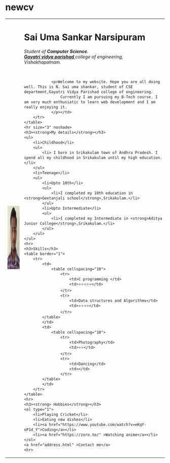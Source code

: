 # newcv
<!DOCTYPE html>
<html lang="en">
<head>
    <meta charset="UTF-8">
    <meta name="viewport" content="width=device-width, initial-scale=2.0">
    <title>MY WEBSITE</title>
</head>
<body>
    <table cellspacing="20">
        <tr>
            <td><img src="WhatsApp Image 2022-12-03 at 9.55.26 PM.jpeg" alt="Sai uma sankar profile pic" width="200" height="200"></td>
            <td><h1>Sai Uma Sankar Narsipuram</h1>
                <p><i>Student of <strong>Computer Science</strong>.</i><br>
                 <em><strong><a href="https://gvpce.ac.in/" >Gayatri vidya parishad </a></strong>college of engineering,</em><br>
                <em>Vishakhapatnam.</em><br></p><br>
                
                <p>Welcome to my website. Hope you are all doing well. This is N. Sai uma shankar, student of CSE department,Gayatri Vidya Parishad college of engineering.
                    Currently I am pursuing my B-Tech course. I am very much enthusiatic to learn web development and I am really enjoying it.
                </p></td>
        </tr>
    </table>
    <hr size="3" noshade>
    <h3><strong>My details</strong></h3>
    <ul>
        <li>Childhood</li>
        <ul>
            <li> I born in Srikakulam town of Andhra Pradesh. I spend all my childhood in Srikakulam until my high education.</li>
        </ul>
        <li>Teenage</li>
        <ul>
            <li>Upto 10th</li>
            <ul>
                <li>I completed my 10th education in <strong>Geetanjali school</strong>,Srikakulam.</li>
            </ul>
            <li>Upto Intermediate</li>
            <ul>
                <li>I completed my Intermediate in <strong>Aditya Junior College</strong>,Srikakulam.</li>
            </ul>
        </ul>
    </ul>
    <hr>
    <h3>Skills</h3>
    <table border="1">
        <tr>
            <td>
                <table cellspacing="10">
                    <tr>
                        <td>C programming </td>
                        <td>⭐⭐⭐⭐⭐</td>
                    </tr>
                    <tr>
                        <td>Data structures and Algorithms</td>
                        <td>⭐⭐⭐⭐</td>
                    </tr>
            </table>
            </td>
            <td>
                <table cellspacing="10">
                    <tr>
                        <td>Photography</td>
                        <td>⭐⭐</td>
                    </tr>
                    <tr>
                        <td>Dancing</td>
                        <td></td>
                    </tr>
            </table>
            </td>
        </tr>
    </table>
    <hr>
    <h3><strong> Hobbies</strong></h3>
    <ol type="1">
        <li>Playing Cricket</li>
        <li>Eating new dishes</li>
        <li><a href="https://www.youtube.com/watch?v=eKqY-oP1d_Y">Coding</a></li>
        <li><a href="https://zoro.to/" >Watching anime</a></li>
    </ol>
    <a href="address.html" >Contact me</a>
    <hr>

</body>
</html>
